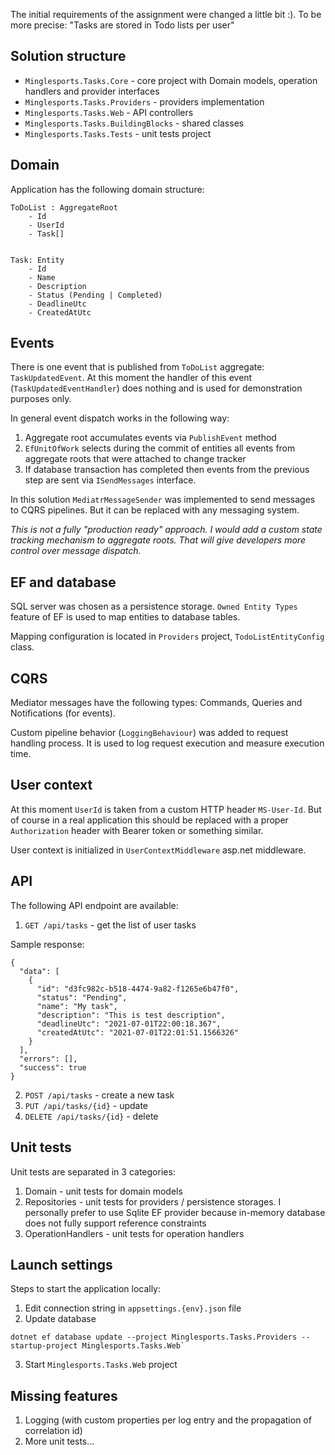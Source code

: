 The initial requirements of the assignment were changed a little bit :). To be more precise: "Tasks are stored in Todo lists per user" 

## Solution structure

* `Minglesports.Tasks.Core` - core project with Domain models, operation handlers and provider interfaces
* `Minglesports.Tasks.Providers` - providers implementation
* `Minglesports.Tasks.Web` - API controllers
* `Minglesports.Tasks.BuildingBlocks` - shared classes
* `Minglesports.Tasks.Tests` - unit tests project

## Domain

Application has the following domain structure:

```
ToDoList : AggregateRoot
    - Id
    - UserId 
    - Task[]


Task: Entity
    - Id
    - Name
    - Description
    - Status (Pending | Completed)
    - DeadlineUtc
    - CreatedAtUtc
```

## Events

There is one event that is published from `ToDoList` aggregate: `TaskUpdatedEvent`. At this moment the handler of this event (`TaskUpdatedEventHandler`) does nothing and is used for demonstration purposes only.

In general event dispatch works in the following way: 

1. Aggregate root accumulates events via `PublishEvent` method
2. `EfUnitOfWork` selects during the commit of entities all events from  aggregate roots that were attached to change tracker 
3. If database transaction has completed then events from the previous step are sent via `ISendMessages` interface.

In this solution `MediatrMessageSender` was implemented to send messages to CQRS pipelines. But it can be replaced with any messaging system.

*This is not a fully "production ready" approach. I would add a custom state tracking mechanism to aggregate roots. That will give developers more control over message dispatch.*

## EF and database

SQL server was chosen as a persistence storage. `Owned Entity Types` feature of EF is used to map entities to database tables.

Mapping configuration is located in `Providers` project, `TodoListEntityConfig` class.

## CQRS

Mediator messages have the following types: Commands, Queries and Notifications (for events).

Custom pipeline behavior (`LoggingBehaviour`) was added to request handling process. It is used to log request execution and measure execution time.

## User context

At this moment `UserId` is taken from a custom HTTP header `MS-User-Id`. But of course in a real application this should be replaced with a proper `Authorization` header with Bearer token or something similar.

User context is initialized in `UserContextMiddleware` asp.net middleware. 

## API

The following API endpoint are available:
1. `GET /api/tasks` - get the list of user tasks 

Sample response:
```
{
  "data": [
    {
      "id": "d3fc982c-b518-4474-9a82-f1265e6b47f0",
      "status": "Pending",
      "name": "My task",
      "description": "This is test description",
      "deadlineUtc": "2021-07-01T22:00:18.367",
      "createdAtUtc": "2021-07-01T22:01:51.1566326"
    }
  ],
  "errors": [],
  "success": true
}
```

2. `POST /api/tasks` - create a new task
3. `PUT /api/tasks/{id}` - update
3. `DELETE /api/tasks/{id}` - delete

## Unit tests

Unit tests are separated in 3 categories:
1. Domain - unit tests for domain models
2. Repositories - unit tests for providers / persistence storages. I personally prefer to use Sqlite EF provider because in-memory database does not fully support reference constraints
3. OperationHandlers - unit tests for operation handlers

## Launch settings

Steps to start the application locally:
1. Edit connection string in `appsettings.{env}.json` file
2. Update database 
```
dotnet ef database update --project Minglesports.Tasks.Providers --startup-project Minglesports.Tasks.Web`  
```
3. Start `Minglesports.Tasks.Web` project

## Missing features

1. Logging (with custom properties per log entry and the propagation of correlation id)
2. More unit tests...


